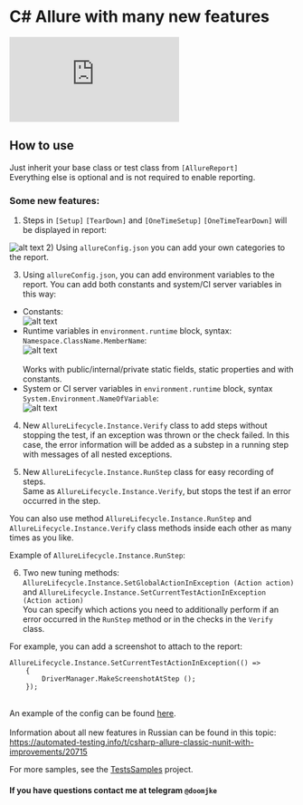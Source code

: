 # C# Allure with many new features
[![nuget](http://flauschig.ch/nubadge.php?id=Noksa.NUnit.Allure)](https://www.nuget.org/packages/Noksa.NUnit.Allure/)

## How to use

Just inherit your base class or test class from `[AllureReport]`<br/>
Everything else is optional and is not required to enable reporting.

### Some new features:
1) Steps in `[Setup]` `[TearDown]` and `[OneTimeSetup]` `[OneTimeTearDown]` will be displayed in report:

![alt text](https://snag.gy/sIhcX4.jpg)
2) Using `allureConfig.json` you can add your own categories to the report.

3) Using `allureConfig.json`, you can add environment variables to the report.
You can add both constants and system/CI server variables in this way:
* Constants:<br/> ![alt text](https://automated-testing.info/uploads/default/original/2X/1/1f114dad16bd8d71dbf17534c0573882a41cac06.png)<br/>
* Runtime variables in `environment.runtime` block, syntax: `Namespace.ClassName.MemberName`:<br/> ![alt text](https://automated-testing.info/uploads/default/optimized/2X/2/241b115c63437a39c63658cd7d5ab8fd1b0c9cbd_1_700x207.png)<br/>
<br/>Works with public/internal/private static fields, static properties and with constants.<br/>
* System or CI server variables in `environment.runtime` block, syntax `System.Environment.NameOfVariable`:<br/>
![alt text](https://automated-testing.info/uploads/default/optimized/2X/3/3cc9515b7bd134f15214b856a4ab5b6c8c74e6ac_1_700x224.png)


4) New `AllureLifecycle.Instance.Verify` class to add steps without stopping the test, if an exception was thrown or the check failed.
In this case, the error information will be added as a substep in a running step with messages of all nested exceptions.

5) New `AllureLifecycle.Instance.RunStep` class for easy recording of steps.<br/> 
Same as `AllureLifecycle.Instance.Verify`, but stops the test if an error occurred in the step.

You can also use method `AllureLifecycle.Instance.RunStep` and `AllureLifecycle.Instance.Verify` class methods inside each other as many times as you like.


Example of `AllureLifecycle.Instance.RunStep`:


6) Two new tuning methods:
`AllureLifecycle.Instance.SetGlobalActionInException (Action action)` and `AllureLifecycle.Instance.SetCurrentTestActionInException (Action action)`<br/>
You can specify which actions you need to additionally perform if an error occurred in the `RunStep` method or in the checks in the `Verify` class.<br/>

For example, you can add a screenshot to attach to the report:
```
AllureLifecycle.Instance.SetCurrentTestActionInException(() =>
    {
        DriverManager.MakeScreenshotAtStep ();
    });
```
<br/>An example of the config can be found [here](https://github.com/Noksa/Allure.NUnit/blob/master/Allure/allureConfig.json).
<br/><br/>
Information about all new features in Russian can be found in this topic: https://automated-testing.info/t/csharp-allure-classic-nunit-with-improvements/20715


For more samples, see the [TestsSamples](https://github.com/Noksa/Allure.NUnit/tree/master/TestsSamples) project.

#### If you have questions contact me at telegram `@doomjke`
